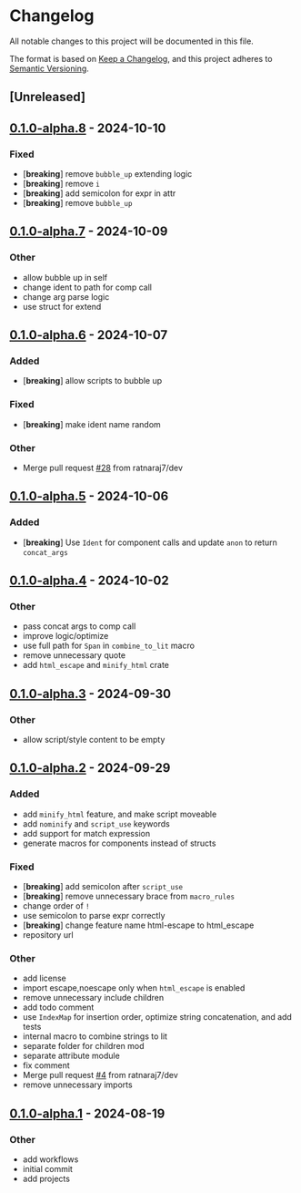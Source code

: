 # Changelog
All notable changes to this project will be documented in this file.

The format is based on [Keep a Changelog](https://keepachangelog.com/en/1.0.0/),
and this project adheres to [Semantic Versioning](https://semver.org/spec/v2.0.0.html).

## [Unreleased]

## [0.1.0-alpha.8](https://github.com/ratnaraj7/origami-engine/compare/origami-macros-v0.1.0-alpha.7...origami-macros-v0.1.0-alpha.8) - 2024-10-10

### Fixed

- [**breaking**] remove `bubble_up` extending logic
- [**breaking**] remove `i`
- [**breaking**] add semicolon for expr in attr
- [**breaking**] remove `bubble_up`

## [0.1.0-alpha.7](https://github.com/ratnaraj7/origami-engine/compare/origami-macros-v0.1.0-alpha.6...origami-macros-v0.1.0-alpha.7) - 2024-10-09

### Other

- allow bubble up in self
- change ident to path for comp call
- change arg parse logic
- use struct for extend

## [0.1.0-alpha.6](https://github.com/ratnaraj7/origami-engine/compare/origami-macros-v0.1.0-alpha.5...origami-macros-v0.1.0-alpha.6) - 2024-10-07

### Added

- [**breaking**] allow scripts to bubble up

### Fixed

- [**breaking**] make ident name random

### Other

- Merge pull request [#28](https://github.com/ratnaraj7/origami-engine/pull/28) from ratnaraj7/dev

## [0.1.0-alpha.5](https://github.com/ratnaraj7/origami-engine/compare/origami-macros-v0.1.0-alpha.4...origami-macros-v0.1.0-alpha.5) - 2024-10-06

### Added

- [**breaking**] Use `Ident` for component calls and update `anon` to return `concat_args`

## [0.1.0-alpha.4](https://github.com/ratnaraj7/origami-engine/compare/origami-macros-v0.1.0-alpha.3...origami-macros-v0.1.0-alpha.4) - 2024-10-02

### Other

- pass concat args to comp call
- improve logic/optimize
- use full path for `Span` in `combine_to_lit` macro
- remove unnecessary quote
- add `html_escape` and `minify_html` crate

## [0.1.0-alpha.3](https://github.com/ratnaraj7/origami-engine/compare/origami-macros-v0.1.0-alpha.2...origami-macros-v0.1.0-alpha.3) - 2024-09-30

### Other

- allow script/style content to be empty

## [0.1.0-alpha.2](https://github.com/ratnaraj7/origami-engine/compare/origami-macros-v0.1.0-alpha.1...origami-macros-v0.1.0-alpha.2) - 2024-09-29

### Added

- add `minify_html` feature, and make script moveable
- add `nominify` and `script_use` keywords
- add support for match expression
- generate macros for components instead of structs

### Fixed

- [**breaking**] add semicolon after `script_use`
- [**breaking**] remove unnecessary brace from `macro_rules`
- change order of `!`
- use semicolon to parse expr correctly
- [**breaking**] change feature name html-escape to html_escape
- repository url

### Other

- add license
- import escape,noescape only when `html_escape` is enabled
- remove unnecessary include children
- add todo comment
- use `IndexMap` for insertion order, optimize string concatenation, and add tests
- internal macro to combine strings to lit
- separate folder for children mod
- separate attribute module
- fix comment
- Merge pull request [#4](https://github.com/ratnaraj7/origami-engine/pull/4) from ratnaraj7/dev
- remove unnecessary imports

## [0.1.0-alpha.1](https://github.com/ratnaraj7/origami-engine/releases/tag/origami-macros-v0.1.0-alpha.1) - 2024-08-19

### Other
- add workflows
- initial commit
- add projects
